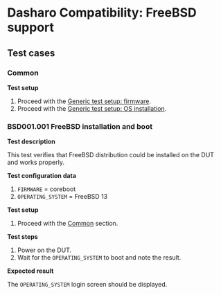 # Dasharo Compatibility: FreeBSD support

## Test cases

### Common

**Test setup**

1. Proceed with the
    [Generic test setup: firmware](../../generic-test-setup/#firmware).
1. Proceed with the
    [Generic test setup: OS installation](../../generic-test-setup#os-installation).

### BSD001.001 FreeBSD installation and boot

**Test description**

This test verifies that FreeBSD distribution could be installed on 
the DUT and works properly.

**Test configuration data**

1. `FIRMWARE` = coreboot
1. `OPERATING_SYSTEM` = FreeBSD 13

**Test setup**

1. Proceed with the [Common](#common) section.

**Test steps**

1. Power on the DUT.
1. Wait for the `OPERATING_SYSTEM` to boot and note the result.

**Expected result**

The `OPERATING_SYSTEM` login screen should be displayed.